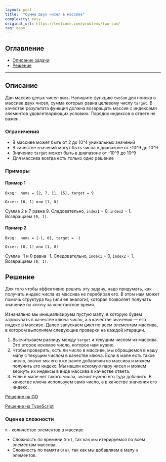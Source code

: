 ```yaml
---
layout: post
title:  "Сумма двух чисел в массиве"
complexity: easy
original_url: https://leetcode.com/problems/two-sum/
tag: easy
---
```


## Оглавление

- [Описание задачи](#description)
- [Решение](#solution)

---

## <a name="description"></a>Описание

Дан массив целых чисел `nums`.
Напишите функцию `twoSum` для поиска в массиве двух чисел, сумма которых равна целевому
числу `target`.
В качестве результата функция должна возвращать массив с индексами элементов удовлетворяющих условию.
Порядок индексов в ответе не важен.

### Ограничения

- В массиве может быть от 2 до 10^4 уникальных значений
- В качестве значений могут быть числа в диапазоне от -10^9 до 10^9
- Значение `target` может быть в диапазоне от -10^9 до 10^9
- Для массива всегда есть только одно решение

### Примеры

#### Пример 1

```
Вход:  nums = [2, 7, 11, 15], target = 9
```

```
Ответ: [0, 1] или [1, 0]
```

Сумма 2 и 7 равна 9. Следовательно, `index1` = 0, `index2` = 1.<br>
Возвращаем `[0, 1]`.

#### Пример 2

```
Вход:  nums = [-1, 0], target = -1
```

```
Ответ: [0, 1] или [1, 0]
```

Сумма -1 и 0 равна -1. Следовательно, `index1` = 0, `index2` = 1.<br>
Возвращаем `[0, 1]`.

## <a name="solution"></a>Решение

Для того чтобы эффективно решить эту задачу, надо придумать, как получать индекс числа из массива не перебирая его.
В этом нам может помочь структура `Map` (или ее аналоги), которая позволяет получать значение по ключу за константное время.

Изначально мы инициализируем пустую мапу, в которую будем записывать в качестве ключа число, а в качестве значения — его индекс в массиве.
Далее запускаем цикл по всем элементам массива, в котором выполняем следующие проверки на каждой итерации.

1. Высчитываем разницу между `target` и текущим числом из массива. Это второе искомое число, которое нам нужно.
2. Чтобы проверить, есть ли число в массиве, мы обращаемся в нашу мапу с текущим числом в качестве ключа.
Если в мапе есть такое число, значит мы его уже ранее добавляли из массива и можем получить его индекс.
Мы нашли искомую пару чисел и можем вернуть их индексы в виде массива в качестве ответа.
3. Если в мапе нет такого числа, значит нужно его туда добавить. В качестве ключа используем само число, а в качестве значения его индекс.

[Решение на GO](go/solution.go)

[Решение на TypeScript](ts/solution.ts)

### Оценка сложности

`n` - количество элементов в массиве

- Сложность по времени `O(n)`, так как мы итерируемся по всем элементам массива.
- Сложность по памяти `O(n)`, так как мы добавляем в мапу `n` элементов.